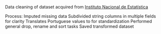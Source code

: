 Data cleaning of dataset acquired from [Instituto Nacional de Estatística](https://www.ine.pt/xportal/xmain?xpid=INE&xpgid=ine_indicadores&userLoadSave=Load&userTableOrder=10782&tipoSeleccao=1&contexto=pq&selTab=tab1&submitLoad=true)

Process:
Imputed missing data
Subdivided string columns in multiple fields for clarity
Translates Portuguese values to  for standardization
Performed general drop, rename and sort tasks
Saved transformed dataset
